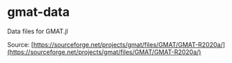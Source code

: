 # gmat-data
Data files for GMAT.jl

Source: [https://sourceforge.net/projects/gmat/files/GMAT/GMAT-R2020a/](https://sourceforge.net/projects/gmat/files/GMAT/GMAT-R2020a/)
